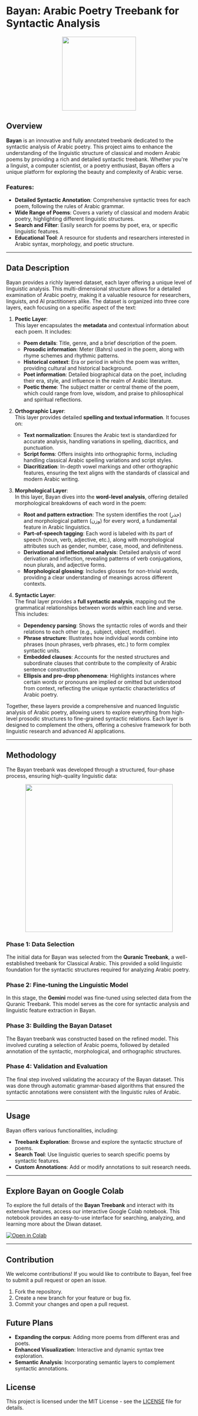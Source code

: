 # Bayan: Arabic Poetry Treebank for Syntactic Analysis

 <p align="center"> 
 <img src = "https://raw.githubusercontent.com/NoorBayan/Bayan/main/images/BayanLogo.png" width = "200px"/>
 </p>
 
## Overview

**Bayan** is an innovative and fully annotated treebank dedicated to the syntactic analysis of Arabic poetry. This project aims to enhance the understanding of the linguistic structure of classical and modern Arabic poems by providing a rich and detailed syntactic treebank. Whether you're a linguist, a computer scientist, or a poetry enthusiast, Bayan offers a unique platform for exploring the beauty and complexity of Arabic verse.

### Features:
- **Detailed Syntactic Annotation**: Comprehensive syntactic trees for each poem, following the rules of Arabic grammar.
- **Wide Range of Poems**: Covers a variety of classical and modern Arabic poetry, highlighting different linguistic structures.
- **Search and Filter**: Easily search for poems by poet, era, or specific linguistic features.
- **Educational Tool**: A resource for students and researchers interested in Arabic syntax, morphology, and poetic structure.

---

## Data Description
Bayan provides a richly layered dataset, each layer offering a unique level of linguistic analysis. This multi-dimensional structure allows for a detailed examination of Arabic poetry, making it a valuable resource for researchers, linguists, and AI practitioners alike. The dataset is organized into three core layers, each focusing on a specific aspect of the text:

1. **Poetic Layer**:  
   This layer encapsulates the **metadata** and contextual information about each poem. It includes:
   - **Poem details**: Title, genre, and a brief description of the poem.
   - **Prosodic information**: Meter (Bahrs) used in the poem, along with rhyme schemes and rhythmic patterns.
   - **Historical context**: Era or period in which the poem was written, providing cultural and historical background.
   - **Poet information**: Detailed biographical data on the poet, including their era, style, and influence in the realm of Arabic literature.
   - **Poetic theme**: The subject matter or central theme of the poem, which could range from love, wisdom, and praise to philosophical and spiritual reflections.
   
2. **Orthographic Layer**:  
   This layer provides detailed **spelling and textual information**. It focuses on:
   - **Text normalization**: Ensures the Arabic text is standardized for accurate analysis, handling variations in spelling, diacritics, and punctuation.
   - **Script forms**: Offers insights into orthographic forms, including handling classical Arabic spelling variations and script styles.
   - **Diacritization**: In-depth vowel markings and other orthographic features, ensuring the text aligns with the standards of classical and modern Arabic writing.

3. **Morphological Layer**:  
   In this layer, Bayan dives into the **word-level analysis**, offering detailed morphological breakdowns of each word in the poem:
   - **Root and pattern extraction**: The system identifies the root (جذر) and morphological pattern (وزن) for every word, a fundamental feature in Arabic linguistics.
   - **Part-of-speech tagging**: Each word is labeled with its part of speech (noun, verb, adjective, etc.), along with morphological attributes such as gender, number, case, mood, and definiteness.
   - **Derivational and inflectional analysis**: Detailed analysis of word derivation and inflection, revealing patterns of verb conjugations, noun plurals, and adjective forms.
   - **Morphological glossing**: Includes glosses for non-trivial words, providing a clear understanding of meanings across different contexts.

4. **Syntactic Layer**:  
   The final layer provides a **full syntactic analysis**, mapping out the grammatical relationships between words within each line and verse. This includes:
   - **Dependency parsing**: Shows the syntactic roles of words and their relations to each other (e.g., subject, object, modifier).
   - **Phrase structure**: Illustrates how individual words combine into phrases (noun phrases, verb phrases, etc.) to form complex syntactic units.
   - **Embedded clauses**: Accounts for the nested structures and subordinate clauses that contribute to the complexity of Arabic sentence construction.
   - **Ellipsis and pro-drop phenomena**: Highlights instances where certain words or pronouns are implied or omitted but understood from context, reflecting the unique syntactic characteristics of Arabic poetry.

Together, these layers provide a comprehensive and nuanced linguistic analysis of Arabic poetry, allowing users to explore everything from high-level prosodic structures to fine-grained syntactic relations. Each layer is designed to complement the others, offering a cohesive framework for both linguistic research and advanced AI applications.

---

## Methodology

The Bayan treebank was developed through a structured, four-phase process, ensuring high-quality linguistic data:

 <p align="center"> 
 <img src = "https://raw.githubusercontent.com/NoorBayan/Bayan/main/images/BayanMethodology.png" width = "400px"/>
 </p>
 
### Phase 1: Data Selection
The initial data for Bayan was selected from the **Quranic Treebank**, a well-established treebank for Classical Arabic. This provided a solid linguistic foundation for the syntactic structures required for analyzing Arabic poetry.

### Phase 2: Fine-tuning the Linguistic Model
In this stage, the **Gemini** model was fine-tuned using selected data from the Quranic Treebank. This model serves as the core for syntactic analysis and linguistic feature extraction in Bayan.

### Phase 3: Building the Bayan Dataset
The Bayan treebank was constructed based on the refined model. This involved curating a selection of Arabic poems, followed by detailed annotation of the syntactic, morphological, and orthographic structures.

### Phase 4: Validation and Evaluation
The final step involved validating the accuracy of the Bayan dataset. This was done through automatic grammar-based algorithms that ensured the syntactic annotations were consistent with the linguistic rules of Arabic.

---

## Usage

Bayan offers various functionalities, including:
- **Treebank Exploration**: Browse and explore the syntactic structure of poems.
- **Search Tool**: Use linguistic queries to search specific poems by syntactic features.
- **Custom Annotations**: Add or modify annotations to suit research needs.

---

## Explore Bayan on Google Colab

To explore the full details of the **Bayan Treebank** and interact with its extensive features, access our interactive Google Colab notebook. This notebook provides an easy-to-use interface for searching, analyzing, and learning more about the Diwan dataset.

[![Open in Colab](https://colab.research.google.com/assets/colab-badge.svg)](https://colab.research.google.com/drive/1c2AsPfdwj4ELEypTEmsSTewtVQ8MVXP3?usp=drive_link)

---

## Contribution

We welcome contributions! If you would like to contribute to Bayan, feel free to submit a pull request or open an issue.

1. Fork the repository.
2. Create a new branch for your feature or bug fix.
3. Commit your changes and open a pull request.

## Future Plans
- **Expanding the corpus**: Adding more poems from different eras and poets.
- **Enhanced Visualization**: Interactive and dynamic syntax tree exploration.
- **Semantic Analysis**: Incorporating semantic layers to complement syntactic annotations.

## License

This project is licensed under the MIT License - see the [LICENSE](LICENSE) file for details.
